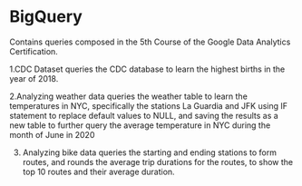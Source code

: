 # BigQuery
Contains queries composed in the 5th Course of the Google Data Analytics Certification.

1.CDC Dataset queries the CDC database to learn the highest births in the year of 2018. 

2.Analyzing weather data queries the weather table to learn the temperatures in NYC, specifically the stations La Guardia and JFK using IF statement to replace default values to NULL, and saving the results as a new table to further query the average temperature in NYC during the month of June in 2020

3. Analyzing bike data queries the starting and ending stations to form routes, and rounds the average trip durations for the routes, to show the top 10 routes and their average duration.
